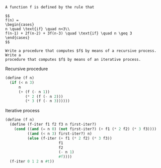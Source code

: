     A function f is defined by the rule that

    $$
    f(n) =
    \begin{cases}
    n \quad \text{if} \quad n<3\\
    f(n-1) + 2f(n-2) + 3f(n-3) \quad \text{if} \quad n \geq 3
    \end{cases}
    $$

    Write a procedure that computes $f$ by means of a recursive process. Write a
    procedure that computes $f$ by means of an iterative process.

Recursive procedure

```scheme 
(define (f n)
  (if (< n 3)
      n
      (+ (f (- n 1))
         (* 2 (f (- n 2)))
         (* 3 (f (- n 3))))))
```

Iterative process

```scheme 
(define (f n)
  (define (f-iter f1 f2 f3 n first-iter?)
    (cond ((and (= n 0) (not first-iter?) (+ f1 (* 2 f2) (* 3 f3))))
          ((and (< n 3) first-iter?) n)
          (else (f-iter (+ f1 (* 2 f2) (* 3 f3))
                        f1
                        f2
                        (- n 1)
                        #f))))
  (f-iter 0 1 2 n #t))
```

